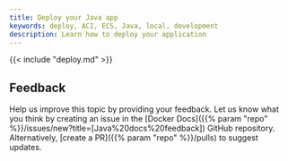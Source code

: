 ```yaml
---
title: Deploy your Java app
keywords: deploy, ACI, ECS, Java, local, development
description: Learn how to deploy your application
---
```


{{< include "deploy.md" >}}

## Feedback

Help us improve this topic by providing your feedback. Let us know what you think by creating an issue in the [Docker Docs]({{% param "repo" %}}/issues/new?title=[Java%20docs%20feedback]) GitHub repository. Alternatively, [create a PR]({{% param "repo" %}}/pulls) to suggest updates.
